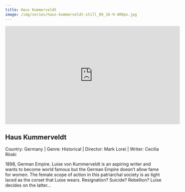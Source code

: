 ```yaml
---
title: Haus Kummerveldt
image: /img/series/haus-kummerveldt-still_09_16-9-400px.jpg
---
```

<iframe width="560" height="315" src="https://www.youtube-nocookie.com/embed/mjEiUyP3gH0" frameborder="0" allow="accelerometer; autoplay; encrypted-media; gyroscope; picture-in-picture" allowfullscreen></iframe>

## Haus Kummerveldt 
Country: Germany | Genre: Historical | Director: Mark Lorei | Writer: Cecilia Röski

1898, German Empire. Luise von Kummerveldt is an aspiring writer and wants to become world famous but the German Empire doesn’t allow fame for women. The female scope of action in this patriarchal society is as tight laced as the corset that Luise wears. Resignation? Suicide? Rebellion? Luise decides on the latter…